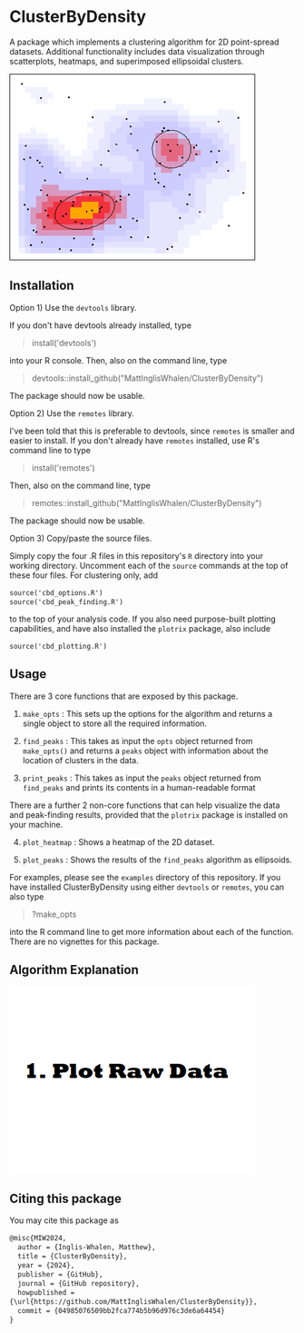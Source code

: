# ClusterByDensity

 A package which implements a clustering algorithm for 2D point-spread datasets. Additional functionality includes data visualization through scatterplots, heatmaps, and superimposed ellipsoidal clusters. 

 !["Heatmap with overlaid cluster ellipses"](/images/_final_product.png "ClusterByDensitySample")

## Installation

Option 1) Use the `devtools` library. 

If you don't have devtools already installed, type

> install('devtools')

into your R console. Then, also on the command line, type

> devtools::install_github("MattInglisWhalen/ClusterByDensity")

The package should now be usable.


Option 2) Use the `remotes` library. 

I've been told that this is preferable to devtools, since `remotes` is smaller and easier to install. If you don't already have `remotes` installed, use R's command line to type

> install('remotes')

Then, also on the command line, type

> remotes::install_github("MattInglisWhalen/ClusterByDensity")

The package should now be usable.

Option 3) Copy/paste the source files.

Simply copy the four .R files in this repository's `R` directory into your working directory. Uncomment each of the `source` commands at the top of these four files. For clustering only, add

```
source('cbd_options.R')
source('cbd_peak_finding.R')
```

to the top of your analysis code. If you also need purpose-built plotting capabilities, and have also installed the `plotrix` package, also include 

```
source('cbd_plotting.R')
```

## Usage

There are 3 core functions that are exposed by this package.

1. `make_opts` : This sets up the options for the algorithm and returns a single object to store all the required information.

2. `find_peaks` : This takes as input the `opts` object returned from `make_opts()` and returns a `peaks` object with information about the location of clusters in the data.

3. `print_peaks` : This takes as input the `peaks` object returned from `find_peaks` and prints its contents in a human-readable format

There are a further 2 non-core functions that can help visualize the data and peak-finding results, provided that the `plotrix` package is installed on your machine.

4. `plot_heatmap` : Shows a heatmap of the 2D dataset.

5. `plot_peaks` : Shows the results of the `find_peaks` algorithm as ellipsoids.

For examples, please see the `examples` directory of this repository. If you have installed ClusterByDensity using either `devtools` or `remotes`, you can also type 

> ?make_opts

into the R command line to get more information about each of the function. There are no vignettes for this package.

## Algorithm Explanation

 !["Algorithm Explanation Gif"](/images/cbd_algo.gif "ClusterByDensityAlgorGif")


## Citing this package

You may cite this package as 

```
@misc{MIW2024,
  author = {Inglis-Whalen, Matthew},
  title = {ClusterByDensity},
  year = {2024},
  publisher = {GitHub},
  journal = {GitHub repository},
  howpublished = {\url{https://github.com/MattInglisWhalen/ClusterByDensity}},
  commit = {04985076509bb2fca774b5b96d976c3de6a64454}
}
```

